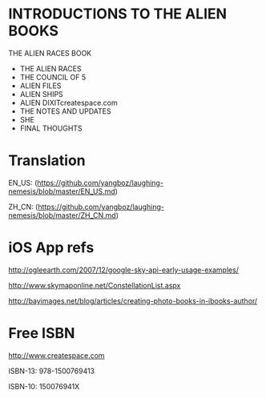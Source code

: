 INTRODUCTIONS TO THE ALIEN BOOKS 
================

THE ALIEN RACES BOOK

* THE ALIEN RACES
* THE COUNCIL OF 5
* ALIEN FILES
* ALIEN SHIPS
* ALIEN DIXITcreatespace.com
* THE NOTES AND UPDATES
* SHE
* FINAL THOUGHTS


Translation
================

EN_US: (https://github.com/yangboz/laughing-nemesis/blob/master/EN_US.md)

ZH_CN: (https://github.com/yangboz/laughing-nemesis/blob/master/ZH_CN.md)


iOS App refs
================

http://ogleearth.com/2007/12/google-sky-api-early-usage-examples/

http://www.skymaponline.net/ConstellationList.aspx

http://bayimages.net/blog/articles/creating-photo-books-in-ibooks-author/

Free ISBN
================

http://www.createspace.com

ISBN-13: 978-1500769413 

ISBN-10: 150076941X 

